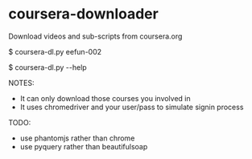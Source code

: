 coursera-downloader
===================

Download videos and sub-scripts from coursera.org

$ coursera-dl.py eefun-002

$ coursera-dl.py --help

NOTES:
* It can only download those courses you involved in
* It uses chromedriver and your user/pass to simulate signin process

TODO:
* use phantomjs rather than chrome
* use pyquery rather than beautifulsoap
